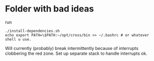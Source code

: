 # Folder with bad ideas

run 
```
./install-dependencies.sh
echo export PATH=\$PATH:~/opt/cross/bin >> ~/.bashrc # or whatever shell u use.  
```

Will currently (probably) break intermittently because of interrupts clobbering the red zone. Set up separate stack to handle interrupts ok.


